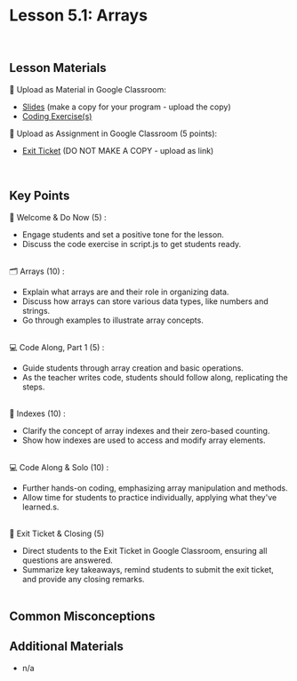 # Lesson 5.1: Arrays

<br>

## Lesson Materials

📖 Upload as Material in Google Classroom:
- [Slides](https://docs.google.com/presentation/d/1z-kVMW5bbTPf3dmlNLPSw-3WfCCHldUp10jowDO_SgM/edit?usp=sharing) (make a copy for your program - upload the copy)
- [Coding Exercise(s)](https://github.com/itscodenation/int-u5l1-23-24-student-exercises)

📝 Upload as Assignment in Google Classroom (5 points):
- [Exit Ticket](https://forms.gle/QNnwAoUonwW6xKtW7) (DO NOT MAKE A COPY - upload as link)

<br>


## Key Points

👋 Welcome & Do Now (5) :
- Engage students and set a positive tone for the lesson.
- Discuss the code exercise in script.js to get students ready.<br><br>

🗂️ Arrays (10) :
- Explain what arrays are and their role in organizing data.
- Discuss how arrays can store various data types, like numbers and strings.
- Go through examples to illustrate array concepts.<br><br>

💻 Code Along, Part 1 (5) : 
- Guide students through array creation and basic operations.
- As the teacher writes code, students should follow along, replicating the steps.<br><br>

🔢 Indexes (10) : 
- Clarify the concept of array indexes and their zero-based counting.
- Show how indexes are used to access and modify array elements.<br><br>

💻 Code Along & Solo (10) :
- Further hands-on coding, emphasizing array manipulation and methods.
- Allow time for students to practice individually, applying what they've learned.s.<br><br>

👋 Exit Ticket & Closing (5)
- Direct students to the Exit Ticket in Google Classroom, ensuring all questions are answered.
- Summarize key takeaways, remind students to submit the exit ticket, and provide any closing remarks.<br><br>


## Common Misconceptions



## Additional Materials
- n/a
